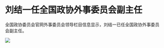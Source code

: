 # 刘结一任全国政协外事委员会副主任

全国政协委员会官网外事委员会领导栏目信息显示，刘结一已任全国政协外事委员会副主任。

![](https://inews.gtimg.com/newsapp_bt/0/15615580242/1000)

